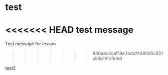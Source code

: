 # test
<<<<<<< HEAD
test message
=======
Test message for lesson
>>>>>>> 846aec2caf19e3bddf448095c851a55b16fc9db0

test2